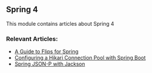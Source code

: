 ## Spring 4

This module contains articles about Spring 4

### Relevant Articles:
- [A Guide to Flips for Spring](https://www.baeldung.com/flips-spring)
- [Configuring a Hikari Connection Pool with Spring Boot](https://www.baeldung.com/spring-boot-hikari)
- [Spring JSON-P with Jackson](https://www.baeldung.com/spring-jackson-jsonp)
